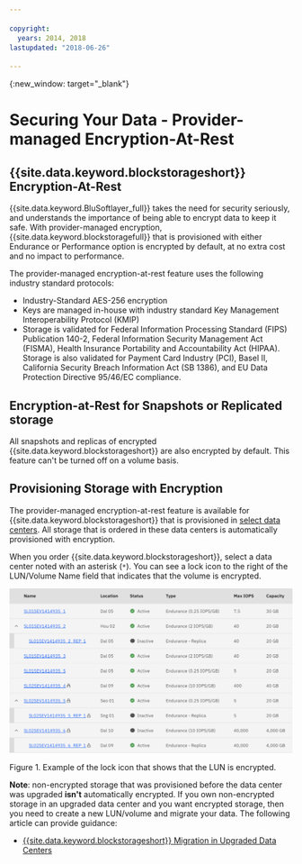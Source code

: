 ```yaml
---

copyright:
  years: 2014, 2018
lastupdated: "2018-06-26"

---
```

{:new_window: target="_blank"}

# Securing Your Data - Provider-managed Encryption-At-Rest

## {{site.data.keyword.blockstorageshort}} Encryption-At-Rest 

{{site.data.keyword.BluSoftlayer_full}} takes the need for security seriously, and understands the importance of being able to encrypt data to keep it safe. With provider-managed encryption, {{site.data.keyword.blockstoragefull}} that is provisioned with either Endurance or Performance option is encrypted by default, at no extra cost and no impact to performance.

The provider-managed encryption-at-rest feature uses the following industry standard protocols:

* Industry-Standard AES-256 encryption
* Keys are managed in-house with industry standard Key Management Interoperability Protocol (KMIP)
* Storage is validated for Federal Information Processing Standard (FIPS) Publication 140-2, Federal Information Security Management Act (FISMA), Health Insurance Portability and Accountability Act (HIPAA). Storage is also validated for Payment Card Industry (PCI), Basel II, California Security Breach Information Act (SB 1386), and EU Data Protection Directive 95/46/EC compliance.

## Encryption-at-Rest for Snapshots or Replicated storage  

All snapshots and replicas of encrypted {{site.data.keyword.blockstorageshort}} are also encrypted by default. This feature can't be turned off on a volume basis.

## Provisioning Storage with Encryption

The provider-managed encryption-at-rest feature is available for {{site.data.keyword.blockstorageshort}} that is provisioned in [select data centers](new-ibm-block-and-file-storage-location-and-features.html). All storage that is ordered in these data centers is automatically provisioned with encryption.

When you order {{site.data.keyword.blockstorageshort}}, select a data center noted with an asterisk (`*`). You can see a lock icon to the right of the LUN/Volume Name field that indicates that the volume is encrypted.

![The lock icon indicates that the LUN is encrypted](/images/encryptedstorage.png)
<caption>Figure 1. Example of the lock icon that shows that the LUN is encrypted.</caption>



**Note**: non-encrypted storage that was provisioned before the data center was upgraded **isn't** automatically encrypted. If you own non-encrypted storage in an upgraded data center and you want encrypted storage, then you need to create a new LUN/volume and migrate your data. The following article can provide guidance:

* [{{site.data.keyword.blockstorageshort}} Migration in Upgraded Data Centers](migrate-block-storage-encrypted-block-storage.html)
